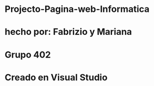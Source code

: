 # Projecto-Pagina-web-Informatica
# hecho por: Fabrizio y Mariana 
# Grupo 402
# Creado en Visual Studio 
